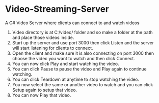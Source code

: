 # Video-Streaming-Server
A C# Video Server where clients can connect to and watch videos

1. Video directory is at C:/video/ folder and so make a folder at the path and place those videos inside.
2. Start up the server and use port 3000 then click Listen and the server will start listening for clients to connect.
3. Open the client and make sure it is also connecting on port 3000 then choose the video you want to watch and then click Connect.
4. You can now click Play and start watching the video. 
5. You can click Pause to pause the video and Play again to continue watching.
6. You can click Teardown at anytime to stop watching the video.
7. You now select the same or another video to watch and you can click Setup again to setup that video.
8. You can now Play that video.
